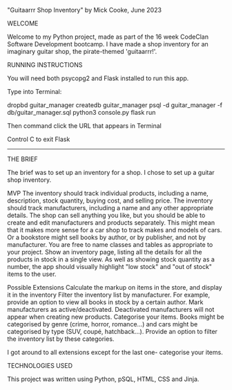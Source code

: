 "Guitaarrr Shop Inventory" by Mick Cooke, June 2023

WELCOME

Welcome to my Python project, made as part of the 16 week CodeClan Software Development bootcamp. I have made a shop inventory for an imaginary guitar shop, the pirate-themed 'guitaarrr!'.


RUNNING INSTRUCTIONS

You will need both psycopg2 and Flask installed to run this app. 

Type into Terminal:

dropbd guitar_manager
createdb guitar_manager
psql -d guitar_manager -f db/guitar_manager.sql
python3 console.py
flask run

Then command click the URL that appears in Terminal

Control C to exit Flask

--------------------------------------
THE BRIEF

The brief was to set up an inventory for a shop. I chose to set up a guitar shop inventory. 

MVP
The inventory should track individual products, including a name, description, stock quantity, buying cost, and selling price.
The inventory should track manufacturers, including a name and any other appropriate details.
The shop can sell anything you like, but you should be able to create and edit manufacturers and products separately.
This might mean that it makes more sense for a car shop to track makes and models of cars. Or a bookstore might sell books by author, or by publisher, and not by manufacturer. You are free to name classes and tables as appropriate to your project.
Show an inventory page, listing all the details for all the products in stock in a single view.
As well as showing stock quantity as a number, the app should visually highlight "low stock" and "out of stock" items to the user.

Possible Extensions
Calculate the markup on items in the store, and display it in the inventory
Filter the inventory list by manufacturer. For example, provide an option to view all books in stock by a certain author.
Mark manufacturers as active/deactivated. Deactivated manufacturers will not appear when creating new products.
Categorise your items. Books might be categorised by genre (crime, horror, romance...) and cars might be categorised by type (SUV, coupé, hatchback...). Provide an option to filter the inventory list by these categories.

I got around to all extensions except for the last one- categorise your items.

TECHNOLOGIES USED

This project was written using Python, pSQL, HTML, CSS and Jinja. 



